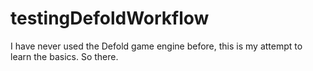 # testingDefoldWorkflow
I have never used the Defold game engine before, this is my attempt to learn the basics.
So there.
